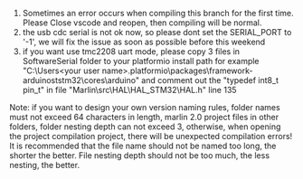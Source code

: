 1. Sometimes an error occurs when compiling this branch for the first time. Please Close vscode and reopen, then compiling will be normal.
2. the usb cdc serial is not ok now, so please dont set the SERIAL_PORT to '-1', we will fix the issue as soon as possible before this weekend
3. if you want use tmc2208 uart mode, please copy 3 files in SoftwareSerial folder to your platformio install path for example "C:\Users\<your user name>\.platformio\packages\framework-arduinoststm32\cores\arduino" and comment out the "typedef int8_t pin_t" in file "Marlin\src\HAL\HAL_STM32\HAL.h" line 135

Note: if you want to design your own version naming rules, folder names must not exceed 64 characters in length, 
marlin 2.0 project files in other folders, folder nesting depth can not exceed 3, 
otherwise, when opening the project compilation project, there will be unexpected compilation errors!
It is recommended that the file name should not be named too long, the shorter the better. 
File nesting depth should not be too much, the less nesting, the better.
